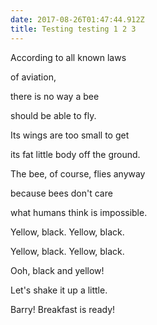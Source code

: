 ```yaml
---
date: 2017-08-26T01:47:44.912Z
title: Testing testing 1 2 3
---
```

According to all known laws

of aviation,

  

there is no way a bee

should be able to fly.

  

Its wings are too small to get

its fat little body off the ground.

  

The bee, of course, flies anyway

  

because bees don't care

what humans think is impossible.

  

Yellow, black. Yellow, black.

Yellow, black. Yellow, black.

  

Ooh, black and yellow!

Let's shake it up a little.

  

Barry! Breakfast is ready!
